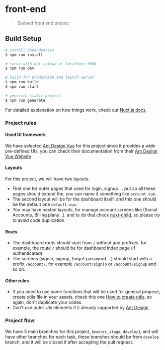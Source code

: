 # front-end

> Sadeed front end project

## Build Setup

``` bash
# install dependencies
$ npm run install

# serve with hot reload at localhost:3000
$ npm run dev

# build for production and launch server
$ npm run build
$ npm run start

# generate static project
$ npm run generate
```

For detailed explanation on how things work, check out [Nuxt.js docs](https://nuxtjs.org).


### Project rules

#### Used UI framework
We have selected [Ant Design Vue](https://github.com/vueComponent/ant-design-vue) for this project since it provides a wide pre-defined UIs, you can check their documentation from their [Ant Design Vue Website](https://vue.ant.design/docs/vue/introduce/)

#### Layouts
For this project, we will have two layouts.
* First one for outer pages that used for login, signup ... put so all these pages should extend the, you can name it something like `account.vue`.
* The second layout will be for the dashboard itself, and this one should be the default one `default.vue`.
* You may have nested layouts, for manage account screens like (Social Accounts, Billing plans ..), and to do that check [nuxt-child](https://nuxtjs.org/api/components-nuxt-child/), so please try to avoid code duplication.

#### Routs
* The dashboard routs should start from `/` without and prefixes. for example, the route `/` should be for dashboard index page (if authenticated).
* The screens (signin, signup, forgot-password ...) should start with a prefix `/account/`, for example `/account/signin` or `/account/signup` and so on.

#### Other rules
* If you need to use some functions that will be used for general propose, create utils file in your assets, check this one [How to create utils](https://github.com/nuxt/nuxt.js/issues/3221#issuecomment-381126960), so again, don't duplicate your codes.
* Don't use outer UIs elements if it already supported by [Ant Design](https://vue.ant.design/docs/vue/introduce/)

### Project flow
We have 3 main branches for this project, (`master`, `stage`, `develop`), and will have other branches for each task, these branches should be from `develop` branch, and it will be closed if after accepting the pull request. 